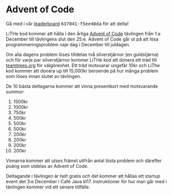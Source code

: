 # Advent of Code

Gå med i vår [leaderboard](https://adventofcode.com/2019/leaderboard)
<span style="font-family: monospace">637041-f5ee40da</span> för att delta!

LiTHe kod kommer att hålla i den årliga [Advent of Code](https://adventofcode.com/)
tävlingen från 1:a December till tävlingens slut den 25:e. Advent of Code går ut på
att lösa programmeringsproblem vaje dag i December till juldagen.

Om alla dagens problem löses tilldelas två silverstjärnor (en guldstjärna)
och för varje par silverstjärnor kommer LiTHe kod att donera ett träd till
[teamtrees.org](https://www.teamtrees.org) för välgörenhet. Ett träd motsvarar
ungefär 10kr och LiThe kod kommer att donera up till 15,000kr beroende
på hur många problem som löses innan slutet av tävlingen.

De 10 bästa deltagarna kommer att vinna presentkort med motsvarande summor:

1.  1500kr
2.  1000kr
3.  750kr
4.  500kr
5.  500kr
6.  500kr
7.  200kr
8.  200kr
9.  200kr
10. 200kr

Vinnarna kommer att utses främst utifrån antal lösta problem och därefter
poäng som utdelas av Advent of Code.

Deltagande i tävlingen är helt gratis och det kommer att hållas ett startup
event det 3:e December i Café Java kl17. Instruktioner för hur man går med i
tävlingen kommer vid ett senare tillfälle.
